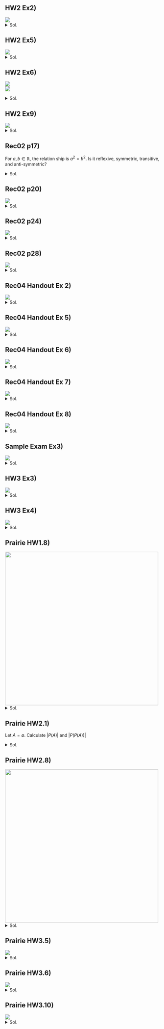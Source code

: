 ## HW2 Ex2)
<img src="../Images/03/001.png">
<details>
  <summary>Sol.</summary>
  <p>
  
  $`\{\{a,a\}, \{b,b\}\}`$    
  $`\{\{a,a\}, \{b,b\}, \{a,b\}\}`$    
  $`\{\{a,a\}, \{b,b\}, \{b,a\}\}`$    
  $`\{\{a,a\}, \{b,b\}, \{a,b\}, \{b,a\}\}`$    
  
  </p>
</details>


## HW2 Ex5)
<img src="../Images/03/002.png">
<details>
  <summary>Sol.</summary>
  <p>
  
  $`2^9 - \begin{pmatrix} 9\\0 \end{pmatrix} - \begin{pmatrix} 9\\1 \end{pmatrix}`$   
  For each fruit, we can include or exclude : $`2^9`$,.
  
  </p>
</details>


## HW2 Ex6)
<img src="../Images/03/003.png"><br>
<img src="../Images/03/004.png">
<details>
  <summary>Sol.</summary>
  <p>
  
  $`0`$.    
  Grading said "There is no possible 1-1 functions. For 1-1 you need the co-domain to be at least as big as the domain."
  
  </p>
</details>


## HW2 Ex9)
<img src="../Images/03/005.png">
<details>
  <summary>Sol.</summary>
  <p>
  

  Let $U$ be the set of all possible 6-8 digit passwords and assume that $`\overline{U} = \emptyset`$, i.e., we won't consider the passwords that don't have 6-8 digits.   
  And let $`A,B \subseteq U`$ s.t. $`A`$ is the set of possible 6-8 digit passwords that contain at least one digit, and $B$ is the set of possible 6-8 digit passwords that contain at least one upper case character.   
  Under these definitions, our target is to calculate $`\vert A\cap B \vert`$.   
  However, calculating $`\vert A\cap B \vert`$ directly is not easy. Instead, we will calculate its complement first and then use this complement to calculate our target value.   
  By the De Morgan's Law, $`\overline{A\cap B} = \overline{A}\cup\overline{B}`$.   
  Also, we have $`\vert A\cap B \vert = \vert U  \vert - \vert \overline{A\cap B} \vert`$ and $`\vert \overline{A}\cup\overline{B} \vert = \vert \overline{A} \vert + \vert\overline{B} \vert - \vert \overline{A}\cap\overline{B}\vert`$  
  Considering that we have 10 digits, 26 lower case, and 26 upper case characters, we can get the cardinalities as follows:   
  $`\begin{aligned}
    \vert U \vert &= (10+26+26)^6 + (10+26+26)^7 + (10+26+26)^8   \\
    &= 62^6(1+62+62^2) = 62^6 \times 3907   \\
    \vert \overline{A} \vert &= (26+26)^6 + (26+26)^7 + (26+26)^8   \\
    &= 52^6(1+52+52^2) = 52^6 \times 2757   \\
    \vert \overline{B} \vert &= (10+26)^6 + (10+26)^7 + (10+26)^8   \\
    &= 36^6(1+36+36^2) = 36^6 \times 1333   \\
    \vert \overline{A}\cap\overline{B}\vert &= 26^6 + 26^7 + 26^8   \\
    &= 26^6(1+26+26^2) = 26^6 \times 703
  \end{aligned}`$   
  Thus, we can get   
  $`\begin{aligned}
      \vert \overline{A}\cup\overline{B} \vert &= \vert \overline{A} \vert + \vert\overline{B} \vert - \vert \overline{A}\cap\overline{B}\vert   \\
      &= 52^6 \times 2757 + 36^6 \times 1333 - 26^6 \times 703
  \end{aligned}`$   
  Therefore,    
  $`\begin{aligned}
      \vert A\cap B \vert &= \vert U  \vert - \vert \overline{A\cap B} \vert  = \vert U  \vert - \vert \overline{A}\cup\overline{B}\vert   \\
      &= 62^6 \times 3907 - (52^6 \times 2757 + 36^6 \times 1333 - 26^6 \times 703)   \\
      &= 62^6 \times 3907 - 52^6 \times 2757 - 36^6 \times 1333 + 26^6 \times 703   \\
  \end{aligned}`$
  
  </p>
</details>


## Rec02 p17)

For $`a,b\in\mathbb{R}`$, the relation ship is $`a^2 = b^2`$. Is it reflexive, symmetric, transitive, and anti-symmetric?

<details>
  <summary>Sol.</summary>
  <p>
  
  reflexive : Yes   
  symmetric : Yes   
  transitive : Yes   
  anti-symmetric : No. (1,-1)

  </p>
</details>


## Rec02 p20)

<img src="../Images/03/006.png">
<details>
  <summary>Sol.</summary>
  <p>
  
  $`(A=B) \vee (A=\emptyset) \vee (B=\emptyset)`$

  </p>
</details>


## Rec02 p24)

<img src="../Images/03/007.png">
<details>
  <summary>Sol.</summary>
  <p>
  
  1. ![](../Images/03/008.png)
  2. ![](../Images/03/009.png)
  3. ![](../Images/03/010.png)

  </p>
</details>


## Rec02 p28)

<img src="../Images/03/011.png">
<details>
  <summary>Sol.</summary>
  <p>
  
  <img src="../Images/03/012.png">

  </p>
</details>


## Rec04 Handout Ex 2)

<img src="../Images/exam_prep/004.png">
<details>
  <summary>Sol.</summary>
  <p>
  
  $`\displaystyle \frac{1}{16!} \prod_{i=0}^{15}\begin{pmatrix} 32-2i\\2 \end{pmatrix}`$

  </p>
</details>


## Rec04 Handout Ex 5)

<img src="../Images/exam_prep/005.png">
<details>
  <summary>Sol.</summary>
  <p>
  
  A. $`\begin{pmatrix} 12 \\ 9 \end{pmatrix}`$    
  Put $`x_i' \ge 0`$ s.t. $`x_i' = x_i-1`$.   
  Then the problem goes $`x_1'+x_2'+x_3' \le 9`$.   
  Using the slack variable $`z`$ ,the problem goes $`x_1'+x_2'+x_3'+z = 9`$.   
  Thus, the total number of count is $`\begin{pmatrix} 9+4-1 \\ 9 \end{pmatrix} = \begin{pmatrix} 12 \\ 9 \end{pmatrix}`$.    
      
  B. $`4\cdot\begin{pmatrix} 8\\6 \end{pmatrix}+\begin{pmatrix} 8\\5 \end{pmatrix}`$   
  Start from $`x_1'+x_2'+x_3' \le 9`$.    
  Divide the cases by the value of $`x_1'`$.   
  i) $`x_1' = 0`$; Then $`x_2'\ge3`$. Put $`y_3 = x_2'-3`$. Then the problem goes $`y_2+x_3' \le 6 \Rightarrow y_2+x_3'+z = 6`$. Thus, the count is $`\begin{pmatrix} 6+3-1\\6 \end{pmatrix}=\begin{pmatrix} 8\\6 \end{pmatrix}`$   
  ii) $`x_1' = 1`$; Then $`x_2'\ge2`$. Put $`y_3 = x_2'-2`$. Then the problem goes $`y_2+x_3' \le 6 \Rightarrow y_2+x_3'+z = 6`$. Thus, the count is $`\begin{pmatrix} 6+3-1\\6 \end{pmatrix}=\begin{pmatrix} 8\\6 \end{pmatrix}`$   
  Same count occurs for $`x_1' = 2`$ and $`x_1' = 3`$.   
     
  Finally, consider the case that $`\Leftrightarrow x_1\ge5`$. In this case, by putting $`y_1 = x_1-5`$, the problem goes $`y_1+x_2'+x_3'\le5 \Rightarrow y_1+x_2'+x_3'+z=5`$. And the total count is $`\begin{pmatrix} 5+4-1\\5 \end{pmatrix} = \begin{pmatrix} 8\\5 \end{pmatrix}`$.   
     
  Therefore, $`4\cdot\begin{pmatrix} 8\\6 \end{pmatrix}+\begin{pmatrix} 8\\5 \end{pmatrix}`$   
     
  C. $`\begin{pmatrix} 12 \\ 9 \end{pmatrix} - \begin{pmatrix} 8\\5 \end{pmatrix}`$    
  Consider the case that $`x_3\ge 5`$.    
  Putting $`x_1'=x_1-1, x_2'=x_2-1, y_3=x_3-5`$, the problem goes $`x_1'+x_2'+y_3\le 5 \Rightarrow x_1'+x_2'+y_3+z= 5`$.   
  In this case, the count goes $`\begin{pmatrix} 5+4-1\\5 \end{pmatrix}=\begin{pmatrix} 8\\5 \end{pmatrix}`$.    
  Using the compliment, the answer goes $`\begin{pmatrix} 12 \\ 9 \end{pmatrix} - \begin{pmatrix} 8\\5 \end{pmatrix}`$.

  </p>
</details>


## Rec04 Handout Ex 6)

<img src="../Images/exam_prep/001.png">
<details>
  <summary>Sol.</summary>
  <p>
  
  Distributing $`n`$ identical items to 6 distinct shelves.   
  $`\begin{pmatrix} n + 6 - 1 \\ 6 - 1 \end{pmatrix} = \begin{pmatrix} n + 5 \\ 5 \end{pmatrix}`$

  </p>
</details>


## Rec04 Handout Ex 7)

<img src="../Images/exam_prep/002.png">
<details>
  <summary>Sol.</summary>
  <p>
  
  $`\displaystyle \frac{(10+(5-1))!}{(5-1)!} = \frac{14!}{4!}`$

  </p>
</details>


## Rec04 Handout Ex 8)

<img src="../Images/exam_prep/003.png">
<details>
  <summary>Sol.</summary>
  <p>
  
  7 days.   
  We can denote 1000 within $`2^{10}=1024`$.   
  Assign binary IDs starting from 0 to 999 in binary numbers to 1000 samples.   
  For each sample, check its binary ID, and drop it on the i-th test strip if i-th digit of the binary ID is 1.   
  Then after, 7 days by checking the sequence of 10 test samples that are contaminated, we can get the binary ID of the target sample, which uniquely distinguishes the contaminated sample.

  </p>
</details>


## Sample Exam Ex3)

<img src="../Images/exam_prep/006.png">
<details>
  <summary>Sol.</summary>
  <p>
  
  True.   
  Suppose $a,b$ are symmetric and transitive but not reflexive.    
  By the symmetry, $`(a,b), (b,a) \in R`$.    
  Then by the transitivity, $`(a,a),(b,b) \in R \Leftrightarrow \text{Reflexivity.} \cdots \otimes`$

  </p>
</details>


## HW3 Ex3)
<img src="../Images/exam_prep/007.png">
<details>
  <summary>Sol.</summary>
  <p>
  
  $`\begin{aligned}
    \begin{pmatrix} 60\\6 \end{pmatrix}\begin{pmatrix} 54\\6 \end{pmatrix}\cdots \begin{pmatrix} 6\\6 \end{pmatrix} \cdot (11!)^{10} 
    &= \prod_{i=1}^{10} \begin{pmatrix} 6i\\6 \end{pmatrix} \cdot (11!)^{10} \\
    &= \frac{60!}{6^{10}} \cdot (11!)^{10} \\
    &= 60!\cdot \left(\frac{11!}{6}\right)^{10}
  \end{aligned}`$
  
  </p>
</details>


## HW3 Ex4)
<img src="../Images/exam_prep/007.png">
<details>
  <summary>Sol.</summary>
  <p>
  
  $`R \text{ is a reflexive relation on } A \Leftrightarrow (a,a)\in R, \forall a\in A`$.   
  Additionally, other elements in $`\vert A\times A\vert`$ can be either included or excluded.      
  Thus, number of optionally inclusive elements are $`\vert A\times A \vert - \vert A \vert = \vert A \vert^2 - \vert A \vert`$.   
  Thus, the number of total count is $`\displaystyle 2^{\vert A \vert^2 - \vert A \vert}`$.   

  </p>
</details>


## Prairie HW1.8)
<img src="../Images/exam_prep/009.png" width="500px">
<details>
  <summary>Sol.</summary>
  <p>
  
  <img src="../Images/exam_prep/010.png" width="500px"> 

  </p>
</details>


## Prairie HW2.1)
Let $`A = \emptyset`$. Calculate $`\vert P(A) \vert`$ and $`\vert P(P(A)) \vert`$

<details>
  <summary>Sol.</summary>
  <p>
  
  $`\vert P(A) \vert = 2^0 = 1`$    
  $`\vert P(P(A)) \vert = 2^1 = 2`$    

  </p>
</details>


## Prairie HW2.8)
<img src="../Images/exam_prep/011.png" width="500px">

<details>
  <summary>Sol.</summary>
  <p>
  
  <img src="../Images/exam_prep/012.png" width="500px"> 

  </p>
</details>


## Prairie HW3.5)
<img src="../Images/exam_prep/013.png">

<details>
  <summary>Sol.</summary>
  <p>
  
  $`(6+1)\times(8+1)\times(3+1) - 1 = 251`$

  </p>
</details>


## Prairie HW3.6)
<img src="../Images/exam_prep/014.png">

<details>
  <summary>Sol.</summary>
  <p>

  1. $`(6-1)^{9}`$
  2. $`\displaystyle \frac{(7+2-1)!}{7!(2-1)!} \times \frac{((9-7)+(4-1))!}{(9-7)!(4-1)!}`$

  </p>
</details>


## Prairie HW3.10)
<img src="../Images/exam_prep/015.png">

<details>
  <summary>Sol.</summary>
  <p>
  
  $`\displaystyle \begin{pmatrix} 64\\6 \end{pmatrix} \times \frac{6!}{2!2!}`$

  </p>
</details>
